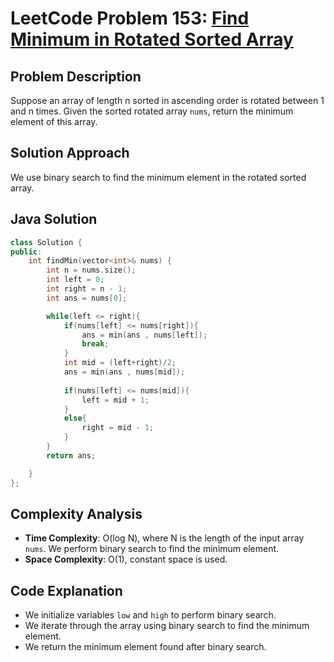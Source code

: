 # LeetCode Problem 153: [Find Minimum in Rotated Sorted Array](https://leetcode.com/problems/find-minimum-in-rotated-sorted-array/)

## Problem Description

Suppose an array of length n sorted in ascending order is rotated between 1 and n times. Given the sorted rotated array `nums`, return the minimum element of this array.

## Solution Approach

We use binary search to find the minimum element in the rotated sorted array.

## Java Solution

```cpp
class Solution {
public:
    int findMin(vector<int>& nums) {
        int n = nums.size();
        int left = 0;
        int right = n - 1;
        int ans = nums[0];

        while(left <= right){
            if(nums[left] <= nums[right]){
                ans = min(ans , nums[left]);
                break;
            }
            int mid = (left+right)/2;
            ans = min(ans , nums[mid]);
            
            if(nums[left] <= nums[mid]){
                left = mid + 1;
            }
            else{
                right = mid - 1;
            }
        }
        return ans;

    }
};
```

## Complexity Analysis

- **Time Complexity**: O(log N), where N is the length of the input array `nums`. We perform binary search to find the minimum element.
- **Space Complexity**: O(1), constant space is used.

## Code Explanation

- We initialize variables `low` and `high` to perform binary search.
- We iterate through the array using binary search to find the minimum element.
- We return the minimum element found after binary search.
